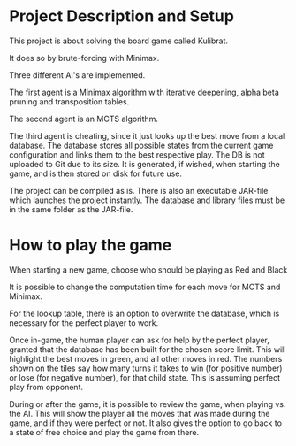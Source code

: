 # Project Description and Setup

This project is about solving the board game called Kulibrat.

It does so by brute-forcing with Minimax.

Three different AI's are implemented.

The first agent is a Minimax algorithm with iterative deepening, alpha beta pruning and transposition tables.

The second agent is an MCTS algorithm.

The third agent is cheating, since it just looks up the best move from a local database.
The database stores all possible states from the current game configuration and links them to the best respective play.
The DB is not uploaded to Git due to its size. It is generated, if wished, when starting the game, and is then stored on disk for future use.

The project can be compiled as is. There is also an executable JAR-file which launches the project instantly. The database and library files must be in the same folder as the JAR-file.

# How to play the game

When starting a new game, choose who should be playing as Red and Black

It is possible to change the computation time for each move for MCTS and Minimax.

For the lookup table, there is an option to overwrite the database, which is necessary for the perfect player to work. 

Once in-game, the human player can ask for help by the perfect player, granted that the database has been built for the chosen score limit. This will highlight the best moves in green, and all other moves in red.
The numbers shown on the tiles say how many turns it takes to win (for positive number) or lose (for negative number), for that child state. This is assuming perfect play from opponent.

During or after the game, it is possible to review the game, when playing vs. the AI. This will show the player all the moves that was made during the game, and if they were perfect or not.
It also gives the option to go back to a state of free choice and play the game from there.